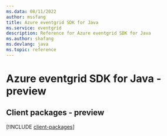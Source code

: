 ```yaml
---
ms.data: 08/11/2022
author: mssfang
title: Azure eventgrid SDK for Java
ms.service: eventgrid
description: Reference for Azure eventgrid SDK for Java
ms.author: shafang
ms.devlang: java
ms.topic: reference
---
```

# Azure eventgrid SDK for Java - preview

## Client packages - preview
[!INCLUDE [client-packages](eventgrid-client-index.md)]